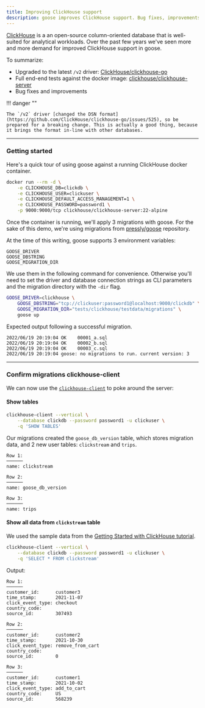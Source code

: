 ```yaml
---
title: Improving ClickHouse support
description: goose improves ClickHouse support. Bug fixes, improvements, full end-end tests and upgrade to ClickHouse/clickhouse-go v2 driver.
---
```


[ClickHouse](https://clickhouse.com/) is a an open-source column-oriented database that is well-suited for analytical workloads. Over the past few years we've seen more and more demand for improved ClickHouse support in goose.

To summarize:

- Upgraded to the latest `/v2` driver: [ClickHouse/clickhouse-go](https://github.com/ClickHouse/clickhouse-go)
- Full end-end tests against the docker image: [clickhouse/clickhouse-server](https://hub.docker.com/r/clickhouse/clickhouse-server/)
- Bug fixes and improvements

!!! danger ""

    The `/v2` driver [changed the DSN format](https://github.com/ClickHouse/clickhouse-go/issues/525), so be prepared for a breaking change. This is actually a good thing, because it brings the format in-line with other databases.

---

### Getting started

Here's a quick tour of using goose against a running ClickHouse docker container.

```bash
docker run --rm -d \
    -e CLICKHOUSE_DB=clickdb \
    -e CLICKHOUSE_USER=clickuser \
    -e CLICKHOUSE_DEFAULT_ACCESS_MANAGEMENT=1 \
    -e CLICKHOUSE_PASSWORD=password1 \
    -p 9000:9000/tcp clickhouse/clickhouse-server:22-alpine
```

Once the container is running, we'll apply 3 migrations with goose. For the sake of this demo, we're using migrations from [pressly/goose](http://github.com/pressly/goose) repository.


At the time of this writing, goose supports 3 environment variables:

    GOOSE_DRIVER
    GOOSE_DBSTRING
    GOOSE_MIGRATION_DIR

We use them in the following command for convenience. Otherwise you'll need to set the driver and database connection strings as CLI parameters and the migration directory with the `-dir` flag.

```bash
GOOSE_DRIVER=clickhouse \
    GOOSE_DBSTRING="tcp://clickuser:password1@localhost:9000/clickdb" \
    GOOSE_MIGRATION_DIR="tests/clickhouse/testdata/migrations" \
    goose up
```

Expected output following a successful migration.

```
2022/06/19 20:19:04 OK    00001_a.sql
2022/06/19 20:19:04 OK    00002_b.sql
2022/06/19 20:19:04 OK    00003_c.sql
2022/06/19 20:19:04 goose: no migrations to run. current version: 3
```

---

### Confirm migrations clickhouse-client

We can now use the [`clickhouse-client`](https://clickhouse.com/docs/en/interfaces/cli) to poke around the server:

#### Show tables

```bash
clickhouse-client --vertical \
    --database clickdb --password password1 -u clickuser \
    -q 'SHOW TABLES'
```

Our migrations created the `goose_db_version` table, which stores migration data, and 2 new user tables: `clickstream` and `trips`.

```
Row 1:
──────
name: clickstream

Row 2:
──────
name: goose_db_version

Row 3:
──────
name: trips
```

#### Show all data from `clickstream` table

We used the sample data from the [Getting Started with ClickHouse tutorial](https://clickhouse.com/learn/lessons/gettingstarted/).


```bash
clickhouse-client --vertical \
    --database clickdb --password password1 -u clickuser \
    -q 'SELECT * FROM clickstream'
```

Output:

```
Row 1:
──────
customer_id:      customer3
time_stamp:       2021-11-07
click_event_type: checkout
country_code:     
source_id:        307493

Row 2:
──────
customer_id:      customer2
time_stamp:       2021-10-30
click_event_type: remove_from_cart
country_code:     
source_id:        0

Row 3:
──────
customer_id:      customer1
time_stamp:       2021-10-02
click_event_type: add_to_cart
country_code:     US
source_id:        568239
```
